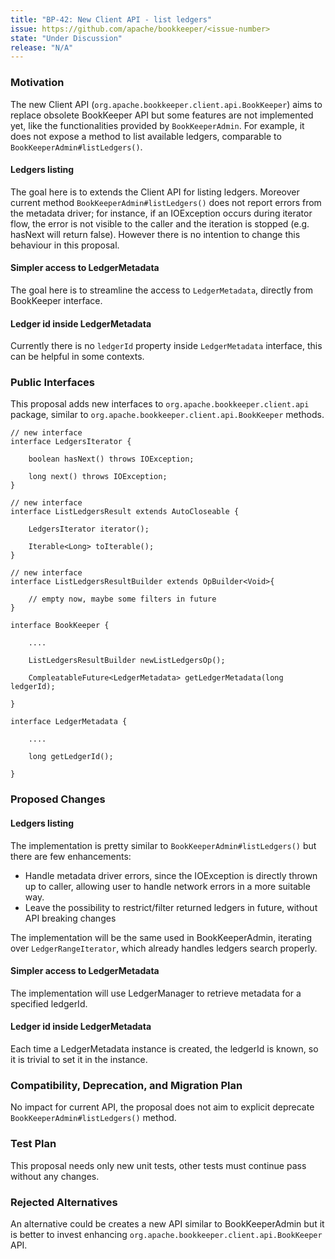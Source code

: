 ```yaml
---
title: "BP-42: New Client API - list ledgers"
issue: https://github.com/apache/bookkeeper/<issue-number>
state: "Under Discussion"
release: "N/A"
---
```


### Motivation

The new Client API (`org.apache.bookkeeper.client.api.BookKeeper`) aims to replace obsolete BookKeeper API but some features are not implemented yet, like the functionalities provided by `BookKeeperAdmin`. 
For example, it does not expose a method to list available ledgers, comparable to `BookKeeperAdmin#listLedgers()`.

#### Ledgers listing 
The goal here is to extends the Client API for listing ledgers. Moreover current method  `BookKeeperAdmin#listLedgers()` does not report errors from the metadata driver; for instance, if an IOException occurs during iterator flow, the error is not visible to the caller and the iteration is stopped (e.g. hasNext will return false). However there is no intention to change this behaviour in this proposal.

#### Simpler access to LedgerMetadata
The goal here is to streamline the access to `LedgerMetadata`, directly from BookKeeper interface.

#### Ledger id inside LedgerMetadata
Currently there is no `ledgerId` property inside `LedgerMetadata` interface, this can be helpful in some contexts.


### Public Interfaces

This proposal adds new interfaces to `org.apache.bookkeeper.client.api` package, similar to `org.apache.bookkeeper.client.api.BookKeeper` methods. 

    // new interface
    interface LedgersIterator {

        boolean hasNext() throws IOException;

        long next() throws IOException;
    }

    // new interface
    interface ListLedgersResult extends AutoCloseable {

        LedgersIterator iterator();

        Iterable<Long> toIterable();
    }

    // new interface
    interface ListLedgersResultBuilder extends OpBuilder<Void>{

        // empty now, maybe some filters in future
    }

    interface BookKeeper {

        ....

        ListLedgersResultBuilder newListLedgersOp();

        CompleatableFuture<LedgerMetadata> getLedgerMetadata(long ledgerId);

    }

    interface LedgerMetadata {
        
        ....

        long getLedgerId();

    }

### Proposed Changes

#### Ledgers listing

The implementation is pretty similar to `BookKeeperAdmin#listLedgers()` but there are few enhancements:
- Handle metadata driver errors, since the IOException is directly thrown up to caller, allowing user to handle network errors in a more suitable way.
- Leave the possibility to restrict/filter returned ledgers in future, without API breaking changes   

The implementation will be the same used in BookKeeperAdmin, iterating over `LedgerRangeIterator`, which already handles ledgers search properly.

#### Simpler access to LedgerMetadata
The implementation will use LedgerManager to retrieve metadata for a specified ledgerId.  

#### Ledger id inside LedgerMetadata
Each time a LedgerMetadata instance is created, the ledgerId is known, so it is trivial to set it in the instance.

### Compatibility, Deprecation, and Migration Plan

No impact for current API, the proposal does not aim to explicit deprecate `BookKeeperAdmin#listLedgers()` method.

### Test Plan

This proposal needs only new unit tests, other tests must continue pass without any changes.

### Rejected Alternatives

An alternative could be creates a new API similar to BookKeeperAdmin but it is better to invest enhancing `org.apache.bookkeeper.client.api.BookKeeper` API.